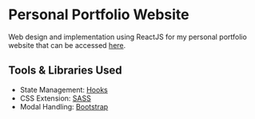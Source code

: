 # Personal Portfolio Website

Web design and implementation using ReactJS for my personal portfolio website that can be accessed [here](https://cat-gm.com).


## Tools & Libraries Used

-   State Management: [Hooks](https://reactjs.org/docs/hooks-intro.html)
-   CSS Extension: [SASS](https://sass-lang.com/)
-   Modal Handling: [Bootstrap](https://react-bootstrap.github.io/)

